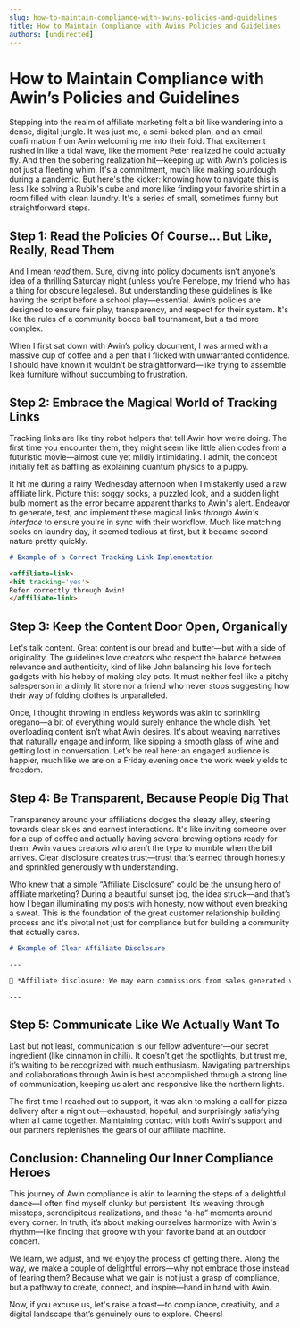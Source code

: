 ```yaml
---
slug: how-to-maintain-compliance-with-awins-policies-and-guidelines
title: How to Maintain Compliance with Awins Policies and Guidelines
authors: [undirected]
---
```



# How to Maintain Compliance with Awin’s Policies and Guidelines

Stepping into the realm of affiliate marketing felt a bit like wandering into a dense, digital jungle. It was just me, a semi-baked plan, and an email confirmation from Awin welcoming me into their fold. That excitement rushed in like a tidal wave, like the moment Peter realized he could actually fly. And then the sobering realization hit—keeping up with Awin’s policies is not just a fleeting whim. It's a commitment, much like making sourdough during a pandemic. But here's the kicker: knowing how to navigate this is less like solving a Rubik's cube and more like finding your favorite shirt in a room filled with clean laundry. It's a series of small, sometimes funny but straightforward steps.

## Step 1: Read the Policies Of Course... But Like, Really, Read Them

And I mean *read* them. Sure, diving into policy documents isn’t anyone's idea of a thrilling Saturday night (unless you’re Penelope, my friend who has a thing for obscure legalese). But understanding these guidelines is like having the script before a school play—essential. Awin’s policies are designed to ensure fair play, transparency, and respect for their system. It's like the rules of a community bocce ball tournament, but a tad more complex.

When I first sat down with Awin’s policy document, I was armed with a massive cup of coffee and a pen that I flicked with unwarranted confidence. I should have known it wouldn’t be straightforward—like trying to assemble Ikea furniture without succumbing to frustration.

## Step 2: Embrace the Magical World of Tracking Links

Tracking links are like tiny robot helpers that tell Awin how we’re doing. The first time you encounter them, they might seem like little alien codes from a futuristic movie—almost cute yet mildly intimidating. I admit, the concept initially felt as baffling as explaining quantum physics to a puppy.

It hit me during a rainy Wednesday afternoon when I mistakenly used a raw affiliate link. Picture this: soggy socks, a puzzled look, and a sudden light bulb moment as the error became apparent thanks to Awin's alert. Endeavor to generate, test, and implement these magical links *through Awin's interface* to ensure you're in sync with their workflow. Much like matching socks on laundry day, it seemed tedious at first, but it became second nature pretty quickly.

```markdown
# Example of a Correct Tracking Link Implementation

<affiliate-link>
<hit tracking='yes'>
Refer correctly through Awin!
</affiliate-link>
```

## Step 3: Keep the Content Door Open, Organically

Let's talk content. Great content is our bread and butter—but with a side of originality. The guidelines love creators who respect the balance between relevance and authenticity, kind of like John balancing his love for tech gadgets with his hobby of making clay pots. It must neither feel like a pitchy salesperson in a dimly lit store nor a friend who never stops suggesting how their way of folding clothes is unparalleled.

Once, I thought throwing in endless keywords was akin to sprinkling oregano—a bit of everything would surely enhance the whole dish. Yet, overloading content isn’t what Awin desires. It's about weaving narratives that naturally engage and inform, like sipping a smooth glass of wine and getting lost in conversation. Let’s be real here: an engaged audience is happier, much like we are on a Friday evening once the work week yields to freedom.

## Step 4: Be Transparent, Because People Dig That

Transparency around your affiliations dodges the sleazy alley, steering towards clear skies and earnest interactions. It's like inviting someone over for a cup of coffee and actually having several brewing options ready for them. Awin values creators who aren’t the type to mumble when the bill arrives. Clear disclosure creates trust—trust that’s earned through honesty and sprinkled generously with understanding.

Who knew that a simple “Affiliate Disclosure” could be the unsung hero of affiliate marketing? During a beautiful sunset jog, the idea struck—and that’s how I began illuminating my posts with honesty, now without even breaking a sweat. This is the foundation of the great customer relationship building process and it's pivotal not just for compliance but for building a community that actually cares.

```markdown
# Example of Clear Affiliate Disclosure

---

📝 *Affiliate disclosure: We may earn commissions from sales generated via this link.*

---
```

## Step 5: Communicate Like We Actually Want To

Last but not least, communication is our fellow adventurer—our secret ingredient (like cinnamon in chili). It doesn’t get the spotlights, but trust me, it’s waiting to be recognized with much enthusiasm. Navigating partnerships and collaborations through Awin is best accomplished through a strong line of communication, keeping us alert and responsive like the northern lights.

The first time I reached out to support, it was akin to making a call for pizza delivery after a night out—exhausted, hopeful, and surprisingly satisfying when all came together. Maintaining contact with both Awin's support and our partners replenishes the gears of our affiliate machine.

## Conclusion: Channeling Our Inner Compliance Heroes

This journey of Awin compliance is akin to learning the steps of a delightful dance—I often find myself clunky but persistent. It’s weaving through missteps, serendipitous realizations, and those “a-ha” moments around every corner. In truth, it’s about making ourselves harmonize with Awin's rhythm—like finding that groove with your favorite band at an outdoor concert. 

We learn, we adjust, and we enjoy the process of getting there. Along the way, we make a couple of delightful errors—why not embrace those instead of fearing them? Because what we gain is not just a grasp of compliance, but a pathway to create, connect, and inspire—hand in hand with Awin.

Now, if you excuse us, let's raise a toast—to compliance, creativity, and a digital landscape that’s genuinely ours to explore. Cheers!
